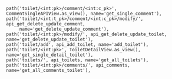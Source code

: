     path('toilet/<int:pk>/comment/<int:c_pk>', CommentSingleAPIView.as_view(), name='get_single_comment'),
    path('toilet/<int:t_pk>/comment/<int:c_pk>/modify/', api_get_delete_update_comment,
         name='get_delete_update_comment'),
    path('toilet/<int:pk>/modify/', api_get_delete_update_toilet, name='get_delete_update_toilet'),
    path('toilet/add', api_add_toilet, name='add_toilet'),
    path('toilet/<int:pk>', ToiletDetailView.as_view(), name='get_single_detail_toilet'),
    path('toilets/', api_toilets, name='get_all_toilets'),
    path('toilet/<int:pk>/comments/', api_comments, name='get_all_comments_toilet'),